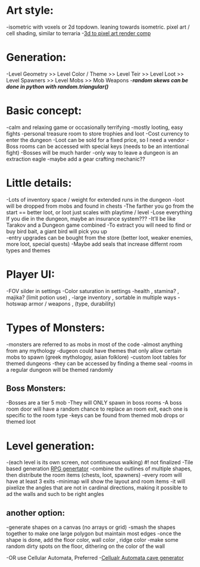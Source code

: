 # Art style:
-isometric with voxels or 2d topdown. leaning towards isometric. pixel art / cell shading, similar to terraria
-[3d to pixel art render comp](https://www.youtube.com/watch?v=1FrIBkuq0ZI)

# Generation:
-Level Geometry >> Level Color / Theme >> Level Teir >> Level Loot >> Level Spawners >> Level Mobs >> Mob Weapons
-***random skews can be done in python with random.triangular()***
# Basic concept: 
-calm and relaxing game or occasionally terrifying
-mostly looting, easy fights
-personal treasure room to store trophies and loot
-Cost currency to enter the dungeon
-Loot can be sold for a fixed price, so I need a vendor
-Boss rooms can be accessed with special keys (needs to be an intentional fight)
   -Bosses will be much harder 
-only way to leave a dungeon is an extraction eagle
-maybe add a gear crafting mechanic??
# Little details:
-Lots of inventory space / weight for extended runs in the dungeon
-loot will be dropped from mobs and found in chests
-The farther you go from the start == better loot, or loot just scales with playtime / level
-Lose everything If you die in the dungeon, maybe an insurance system???
-It’ll be like Tarakov and a Dungeon game combined
-To extract you will need to find or buy bird bait, a giant bird will pick you up	
-entry upgrades can be bought from the store (better loot, weaker enemies, more loot, special quests) 
-Maybe add seals that increase differnt room types and themes
# Player UI:
-FOV silder in settings
-Color saturation in settings
-health ,  stamina? , majika? (limit potion use) , 
-large inventory , sortable in multiple ways
-hotswap armor / weapons , (type, durability)
   
# Types of Monsters:
-monsters are referred to as mobs in most of the code
-almost anything from any mythology
-dugeon could have themes that only allow certain mobs to spawn (greek mythologoy, asian folklore)
-custom loot tables for themed dungeons
-they can be accessed by finding a theme seal
-rooms in a regular dungeon will be themed randomly
## Boss Monsters:
-Bosses are a tier 5 mob
-They will ONLY spawn in boss rooms
-A boss room door will have a random chance to replace an room exit, each one is specific to the room type
-keys can be found from themed mob drops or themed loot

# Level generation: 
-(each level is its own screen, not continueous walking) #! not finalized
-Tile based generation [RPG genertator](https://donjon.bin.sh/)
-combine the outlines of multiple shapes, then distribute the room items (chests, loot, spawners)
-every room will have at least 3 exits 
-minimap will show the layout and room items
-it will pixelize the angles that are not in cardinal directions, making it possible to ad the walls and such to be right angles

## another option:
-generate shapes on a canvas (no arrays or grid)
-smash the shapes together to make one large polygon but maintain most edges
-once the shape is done, add the floor color, wall color , ridge color
-make some random dirty spots on the floor, dithering on the color of the wall
   
-OR use Cellular Automata, Preferred 
   -[Cellualr Automata cave generator](http://pixelenvy.ca/wa/ca_cave.html)

